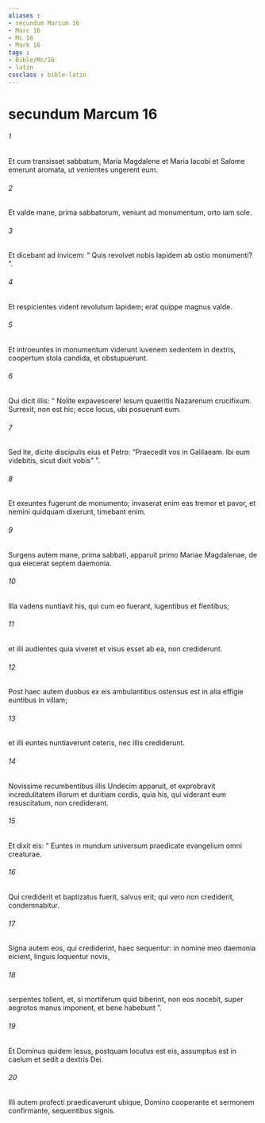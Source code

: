 ```yaml
---
aliases : 
- secundum Marcum 16
- Marc 16
- Mc 16
- Mark 16
tags : 
- Bible/Mc/16
- latin
cssclass : bible-latin
---
```


# secundum Marcum 16

###### 1
Et cum transisset sabbatum, Maria Magdalene et Maria Iacobi et Salome emerunt aromata, ut venientes ungerent eum. 
###### 2
Et valde mane, prima sabbatorum, veniunt ad monumentum, orto iam sole. 
###### 3
Et dicebant ad invicem: “ Quis revolvet nobis lapidem ab ostio monumenti? ”. 
###### 4
Et respicientes vident revolutum lapidem; erat quippe magnus valde. 
###### 5
Et introeuntes in monumentum viderunt iuvenem sedentem in dextris, coopertum stola candida, et obstupuerunt. 
###### 6
Qui dicit illis: “ Nolite expavescere! Iesum quaeritis Nazarenum crucifixum. Surrexit, non est hic; ecce locus, ubi posuerunt eum. 
###### 7
Sed ite, dicite discipulis eius et Petro: “Praecedit vos in Galilaeam. Ibi eum videbitis, sicut dixit vobis” ”. 
###### 8
Et exeuntes fugerunt de monumento; invaserat enim eas tremor et pavor, et nemini quidquam dixerunt, timebant enim.
###### 9
Surgens autem mane, prima sabbati, apparuit primo Mariae Magdalenae, de qua eiecerat septem daemonia. 
###### 10
Illa vadens nuntiavit his, qui cum eo fuerant, lugentibus et flentibus; 
###### 11
et illi audientes quia viveret et visus esset ab ea, non crediderunt. 
###### 12
Post haec autem duobus ex eis ambulantibus ostensus est in alia effigie euntibus in villam; 
###### 13
et illi euntes nuntiaverunt ceteris, nec illis crediderunt.
###### 14
Novissime recumbentibus illis Undecim apparuit, et exprobravit incredulitatem illorum et duritiam cordis, quia his, qui viderant eum resuscitatum, non crediderant. 
###### 15
Et dixit eis: “ Euntes in mundum universum praedicate evangelium omni creaturae. 
###### 16
Qui crediderit et baptizatus fuerit, salvus erit; qui vero non crediderit, condemnabitur. 
###### 17
Signa autem eos, qui crediderint, haec sequentur: in nomine meo daemonia eicient, linguis loquentur novis, 
###### 18
serpentes tollent, et, si mortiferum quid biberint, non eos nocebit, super aegrotos manus imponent, et bene habebunt ”.
###### 19
Et Dominus quidem Iesus, postquam locutus est eis, assumptus est in caelum et sedit a dextris Dei.
###### 20
Illi autem profecti praedicaverunt ubique, Domino cooperante et sermonem confirmante, sequentibus signis.

